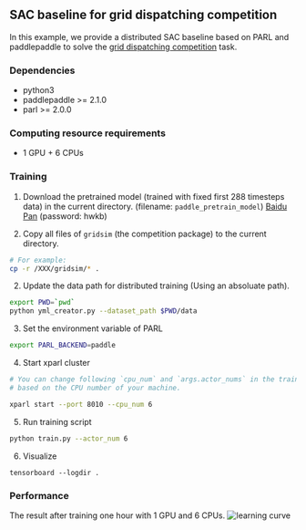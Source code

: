 ## SAC baseline for grid dispatching competition

In this example, we provide a distributed SAC baseline based on PARL and paddlepaddle to solve the [grid dispatching competition](https://aistudio.baidu.com/aistudio/competition/detail/111) task.

### Dependencies
* python3
* paddlepaddle >= 2.1.0
* parl >= 2.0.0

### Computing resource requirements
* 1 GPU + 6 CPUs

### Training

1. Download the pretrained model (trained with fixed first 288 timesteps data) in the current directory. (filename: `paddle_pretrain_model`)
[Baidu Pan](https://pan.baidu.com/s/1R-4EWIgNr2YogbJnMXk4Cg) (password: hwkb)

2. Copy all files of `gridsim` (the competition package) to the current directory.
```bash
# For example:
cp -r /XXX/gridsim/* .
```

2. Update the data path for distributed training (Using an absoluate path).
```bash
export PWD=`pwd`
python yml_creator.py --dataset_path $PWD/data
```


3. Set the environment variable of PARL
```bash
export PARL_BACKEND=paddle
```

4. Start xparl cluster

```bash
# You can change following `cpu_num` and `args.actor_nums` in the train.py 
# based on the CPU number of your machine.

xparl start --port 8010 --cpu_num 6
```

5. Run training script

```bash
python train.py --actor_num 6
```

6. Visualize
```
tensorboard --logdir .
```

### Performance
The result after training one hour with 1 GPU and 6 CPUs.
![learning curve](https://raw.githubusercontent.com/benchmarking-rl/PARL-experiments/master/Baselines/GridDispatch_competition/paddle/result.png)
